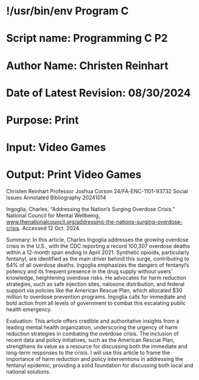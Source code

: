 # !/usr/bin/env Program C
# Script name: Programming C P2
# Author Name: Christen Reinhart
# Date of Latest Revision: 08/30/2024
# Purpose: Print
# Input: Video Games
# Output: Print Video Games


Christen Reinhart
Professor Joshua Corson
24/FA-ENC-1101-93732 
Social Issues Annotated Bibliography
20241014

Ingoglia, Charles. “Addressing the Nation’s Surging Overdose Crisis.” National Council for Mental Wellbeing, www.thenationalcouncil.org/addressing-the-nations-surging-overdose-crisis. Accessed 12 Oct. 2024.

Summary: In this article, Charles Ingoglia addresses the growing overdose crisis in the U.S., with the CDC reporting a record 100,307 overdose deaths within a 12-month span ending in April 2021. Synthetic opioids, particularly fentanyl, are identified as the main driver behind this surge, contributing to 64% of all overdose deaths. Ingoglia emphasizes the dangers of fentanyl’s potency and its frequent presence in the drug supply without users’ knowledge, heightening overdose risks. He advocates for harm reduction strategies, such as safe injection sites, naloxone distribution, and federal support via policies like the American Rescue Plan, which allocated $30 million to overdose prevention programs. Ingoglia calls for immediate and bold action from all levels of government to combat this escalating public health emergency.

Evaluation: This article offers credible and authoritative insights from a leading mental health organization, underscoring the urgency of harm reduction strategies in combating the overdose crisis. The inclusion of recent data and policy initiatives, such as the American Rescue Plan, strengthens its value as a resource for discussing both the immediate and long-term responses to the crisis. I will use this article to frame the importance of harm reduction and policy interventions in addressing the fentanyl epidemic, providing a solid foundation for discussing both local and national solutions.
